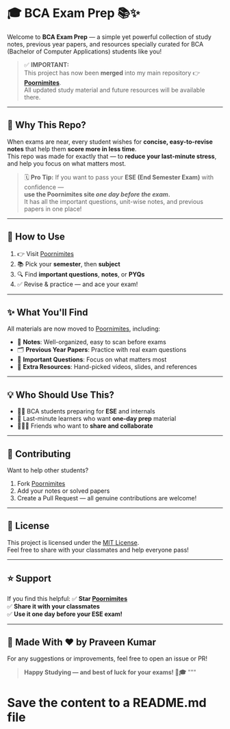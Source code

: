 # 🎓 BCA Exam Prep 📚✨

Welcome to **BCA Exam Prep** — a simple yet powerful collection of study notes, previous year papers, and resources specially curated for BCA (Bachelor of Computer Applications) students like you!  

> ✅ **IMPORTANT:**  
> This project has now been **merged** into my main repository 👉 [**Poornimites**](https://github.com/Praveen-Kumar-404/Poornimites).  
> All updated study material and future resources will be available there.  

---

## 📌 Why This Repo?

When exams are near, every student wishes for **concise, easy-to-revise notes** that help them **score more in less time**.  
This repo was made for exactly that — to **reduce your last-minute stress**, and help you focus on what matters most.

> 🗓️ **Pro Tip:** If you want to pass your **ESE (End Semester Exam)** with confidence —  
> **use the Poornimites site *one day before the exam*.**  
> It has all the important questions, unit-wise notes, and previous papers in one place!

---

## 🚀 How to Use

1. 👉 Visit [Poornimites](https://github.com/Praveen-Kumar-404/Poornimites)
2. 📚 Pick your **semester**, then **subject**
3. 🔍 Find **important questions**, **notes**, or **PYQs**
4. ✅ Revise & practice — and ace your exam!

---

## ✨ What You'll Find

All materials are now moved to [Poornimites](https://github.com/Praveen-Kumar-404/Poornimites), including:
- 📄 **Notes**: Well-organized, easy to scan before exams
- 🗂️ **Previous Year Papers**: Practice with real exam questions
- 📝 **Important Questions**: Focus on what matters most
- 🔗 **Extra Resources**: Hand-picked videos, slides, and references

---

## 💡 Who Should Use This?

- 🧑‍🎓 BCA students preparing for **ESE** and internals
- 📅 Last-minute learners who want **one-day prep** material
- 🧑‍🤝‍🧑 Friends who want to **share and collaborate**

---

## 🤝 Contributing

Want to help other students?
1. Fork [Poornimites](https://github.com/Praveen-Kumar-404/Poornimites)
2. Add your notes or solved papers
3. Create a Pull Request — all genuine contributions are welcome!

---

## 📜 License

This project is licensed under the [MIT License](LICENSE).  
Feel free to share with your classmates and help everyone pass!

---

## ⭐ Support

If you find this helpful:
✅ **Star [Poornimites](https://github.com/Praveen-Kumar-404/Poornimites)**  
✅ **Share it with your classmates**  
✅ **Use it one day before your ESE exam!**

---

## 🙌 Made With ❤️ by Praveen Kumar

For any suggestions or improvements, feel free to open an issue or PR!

> **Happy Studying — and best of luck for your exams! 💯🎓**
"""

# Save the content to a README.md file
